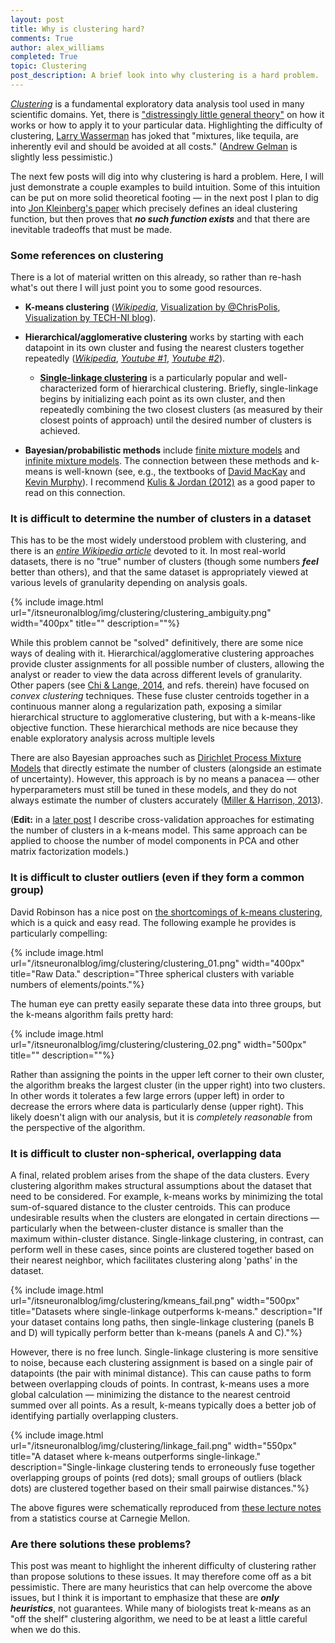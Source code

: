 ```yaml
---
layout: post
title: Why is clustering hard?
comments: True
author: alex_williams
completed: True
topic: Clustering
post_description: A brief look into why clustering is a hard problem.
---
```


[*Clustering*](https://en.wikipedia.org/wiki/Clustering) is a fundamental exploratory data analysis tool used in many scientific domains.
Yet, there is ["distressingly little general theory"](http://stanford.edu/~rezab/papers/slunique.pdf) on how it works or how to apply it to your particular data.
Highlighting the difficulty of clustering, [Larry Wasserman](https://normaldeviate.wordpress.com/2012/08/04/mixture-models-the-twilight-zone-of-statistics/) has joked that "mixtures, like tequila, are inherently evil and should be avoided at all costs." ([Andrew Gelman](http://andrewgelman.com/2012/08/15/how-to-think-about-mixture-models/) is slightly less pessimistic.)


The next few posts will dig into why clustering is hard a problem.
Here, I will just demonstrate a couple examples to build intuition.
Some of this intuition can be put on more solid theoretical footing &mdash; in the next post I plan to dig into [Jon Kleinberg's paper](http://web.stanford.edu/~rezab/classes/cme305/W15/Notes/Kleinberg%20-%20impossibility%20theorem.pdf) which precisely defines an ideal clustering function, but then proves that ***no such function exists*** and that there are inevitable tradeoffs that must be made.

### Some references on clustering

There is a lot of material written on this already, so rather than re-hash what's out there I will just point you to some good resources.

* **K-means clustering**  ([*Wikipedia*](https://en.wikipedia.org/wiki/K-means_clustering), [Visualization by @ChrisPolis](http://www.bytemuse.com/post/k-means-clustering-visualization/), [Visualization by TECH-NI blog](http://tech.nitoyon.com/en/blog/2013/11/07/k-means/)).

* **Hierarchical/agglomerative clustering** works by starting with each datapoint in its own cluster and fusing the nearest clusters together repeatedly ([*Wikipedia*](https://en.wikipedia.org/wiki/Hierarchical_clustering), [*Youtube #1*](https://youtu.be/XJ3194AmH40), [*Youtube #2*](https://youtu.be/VMyXc3SiEqs)).

	* [**Single-linkage clustering**](https://en.wikipedia.org/wiki/Single-linkage_clustering) is a particularly popular and well-characterized form of hierarchical clustering. Briefly, single-linkage begins by initializing each point as its own cluster, and then repeatedly combining the two closest clusters (as measured by their closest points of approach) until the desired number of clusters is achieved.

* **Bayesian/probabilistic methods** include [finite mixture models](http://ifas.jku.at/gruen/BayesMix/bayesmix-intro.pdf) and [infinite mixture models](http://www.kyb.tue.mpg.de/fileadmin/user_upload/files/publications/pdfs/pdf2299.pdf). The connection between these methods and k-means is well-known (see, e.g., the textbooks of [David MacKay](https://www.inference.org.uk/mackay/itila/) and [Kevin Murphy](https://www.cs.ubc.ca/~murphyk/MLbook/)). I recommend [Kulis &amp; Jordan (2012)](https://people.eecs.berkeley.edu/~jordan/papers/kulis-jordan-icml12.pdf) as a good paper to read on this connection.


### It is difficult to determine the number of clusters in a dataset

This has to be the most widely understood problem with clustering, and there is an [*entire Wikipedia article*](https://en.wikipedia.org/wiki/Determining_the_number_of_clusters_in_a_data_set) devoted to it.
In most real-world datasets, there is no "true" number of clusters (though some numbers ***feel*** better than others), and that the same dataset is appropriately viewed at various levels of granularity depending on analysis goals.

{% include image.html url="/itsneuronalblog/img/clustering/clustering_ambiguity.png" width="400px" title="" description=""%}

While this problem cannot be "solved" definitively, there are some nice ways of dealing with it. Hierarchical/agglomerative clustering approaches provide cluster assignments for all possible number of clusters, allowing the analyst or reader to view the data across different levels of granularity.
Other papers (see [Chi &amp; Lange, 2014](https://doi.org/10.1080/10618600.2014.948181), and refs. therein) have focused on *convex clustering* techniques.
These fuse cluster centroids together in a continuous manner along a regularization path, exposing a similar hierarchical structure to agglomerative clustering, but with a k-means-like objective function.
These hierarchical methods are nice because they enable exploratory analysis across multiple levels 

There are also Bayesian approaches such as [Dirichlet Process Mixture Models](http://blog.echen.me/2012/03/20/infinite-mixture-models-with-nonparametric-bayes-and-the-dirichlet-process/) that directly estimate the number of clusters (alongside an estimate of uncertainty).
However, this approach is by no means a panacea &mdash; other hyperparameters must still be tuned in these models, and they do not always estimate the number of clusters accurately ([Miller &amp; Harrison, 2013](https://arxiv.org/abs/1301.2708)).

(**Edit:** in a [later post](/itsneuronalblog/2018/02/26/crossval/) I describe cross-validation approaches for estimating the number of clusters in a k-means model. This same approach can be applied to choose the number of model components in PCA and other matrix factorization models.)

### It is difficult to cluster outliers (even if they form a common group)

David Robinson has a nice post on [the shortcomings of k-means clustering](http://stats.stackexchange.com/questions/133656/how-to-understand-the-drawbacks-of-k-means), which is a quick and easy read.
The following example he provides is particularly compelling:

{% include image.html url="/itsneuronalblog/img/clustering/clustering_01.png" width="400px" title="Raw Data." description="Three spherical clusters with variable numbers of elements/points."%}

The human eye can pretty easily separate these data into three groups, but the k-means algorithm fails pretty hard:

{% include image.html url="/itsneuronalblog/img/clustering/clustering_02.png" width="500px" title="" description=""%}

Rather than assigning the points in the upper left corner to their own cluster, the algorithm breaks the largest cluster (in the upper right) into two clusters. In other words it tolerates a few large errors (upper left) in order to decrease the errors where data is particularly dense (upper right). This likely doesn't align with our analysis, but it is *completely reasonable* from the perspective of the algorithm.

### It is difficult to cluster non-spherical, overlapping data

A final, related problem arises from the shape of the data clusters. Every clustering algorithm makes structural assumptions about the dataset that need to be considered. For example, k-means works by minimizing the total sum-of-squared distance to the cluster centroids. This can produce undesirable results when the clusters are elongated in certain directions &mdash; particularly when the between-cluster distance is smaller than the maximum within-cluster distance. Single-linkage clustering, in contrast, can perform well in these cases, since points are clustered together based on their nearest neighbor, which facilitates clustering along 'paths' in the dataset.

{% include image.html url="/itsneuronalblog/img/clustering/kmeans_fail.png" width="500px" title="Datasets where single-linkage outperforms k-means." description="If your dataset contains long paths, then single-linkage clustering (panels B and D) will typically perform better than k-means (panels A and C)."%}

However, there is no free lunch. Single-linkage clustering is more sensitive to noise, because each clustering assignment is based on a single pair of datapoints (the pair with minimal distance). This can cause paths to form between overlapping clouds of points. In contrast, k-means uses a more global calculation &mdash; minimizing the distance to the nearest centroid summed over all points. As a result, k-means typically does a better job of identifying partially overlapping clusters.

{% include image.html url="/itsneuronalblog/img/clustering/linkage_fail.png" width="550px" title="A dataset where k-means outperforms single-linkage." description="Single-linkage clustering tends to erroneously fuse together overlapping groups of points (red dots); small groups of outliers (black dots) are clustered together based on their small pairwise distances."%}

The above figures were schematically reproduced from [these lecture notes](http://www.stat.cmu.edu/~cshalizi/350/lectures/08/lecture-08.pdf) from a statistics course at Carnegie Mellon.

### Are there solutions these problems?

This post was meant to highlight the inherent difficulty of clustering rather than propose solutions to these issues. It may therefore come off as a bit pessimistic. There are many heuristics that can help overcome the above issues, but I think it is important to emphasize that these are ***only heuristics***, not guarantees. While many of biologists treat k-means as an "off the shelf" clustering algorithm, we need to be at least a little careful when we do this.
